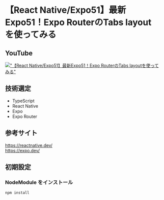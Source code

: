# 【React Native/Expo51】最新Expo51！Expo RouterのTabs layoutを使ってみる

## YouTube

[!["【React Native/Expo51】最新Expo51！Expo RouterのTabs layoutを使ってみる"](https://i.ytimg.com/vi/lmzd1eUpv2w/maxresdefault.jpg)](https://youtu.be/lmzd1eUpv2w)

## 技術選定

- TypeScript
- React Native
- Expo
- Expo Router

## 参考サイト

https://reactnative.dev/  
https://expo.dev/  

## 初期設定

### NodeModule をインストール

```bash
npm install
```
